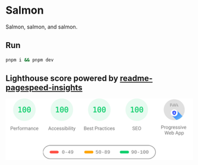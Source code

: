 # Salmon

Salmon, salmon, and salmon.

## Run

```zsh
pnpm i && pnpm dev
```

## Lighthouse score powered by [readme-pagespeed-insights](https://github.com/ankurparihar/readme-pagespeed-insights)

<p align="center">
	<img align="center" src="./score2021.svg" width="800px">
</p>
